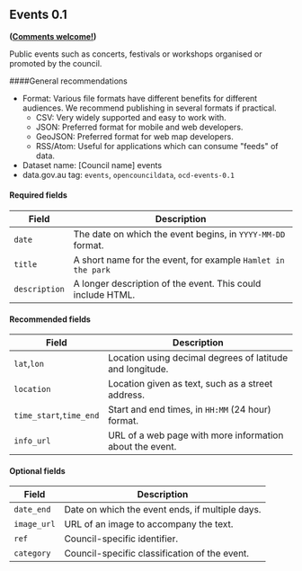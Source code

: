 ## Events 0.1
**([Comments welcome!](https://github.com/okfnau/open-council-data/issues))**

Public events such as concerts, festivals or workshops organised or promoted by the council.

####General recommendations

* Format: Various file formats have different benefits for different audiences. We recommend publishing in several formats if practical.
  * CSV: Very widely supported and easy to work with.
  * JSON: Preferred format for mobile and web developers.
  * GeoJSON: Preferred format for web map developers.
  * RSS/Atom: Useful for applications which can consume "feeds" of data.
* Dataset name: [Council name] events
* data.gov.au tag: `events`, `opencouncildata`, `ocd-events-0.1`

#### Required fields
Field | Description
------|------------
`date`           |The date on which the event begins, in `YYYY-MM-DD` format.
`title`          |A short name for the event, for example `Hamlet in the park`
`description`    |A longer description of the event. This could include HTML.

#### Recommended fields
Field | Description
------|------------
`lat`,`lon`            |Location using decimal degrees of latitude and longitude.
`location`             |Location given as text, such as a street address.
`time_start`,`time_end`|Start and end times, in `HH:MM` (24 hour) format.
`info_url`             | URL of a web page with more information about the event.

#### Optional fields

Field | Description
------|------------
`date_end`  | Date on which the event ends, if multiple days.
`image_url` | URL of an image to accompany the text.
`ref`       | Council-specific identifier.
`category`  | Council-specific classification of the event.

